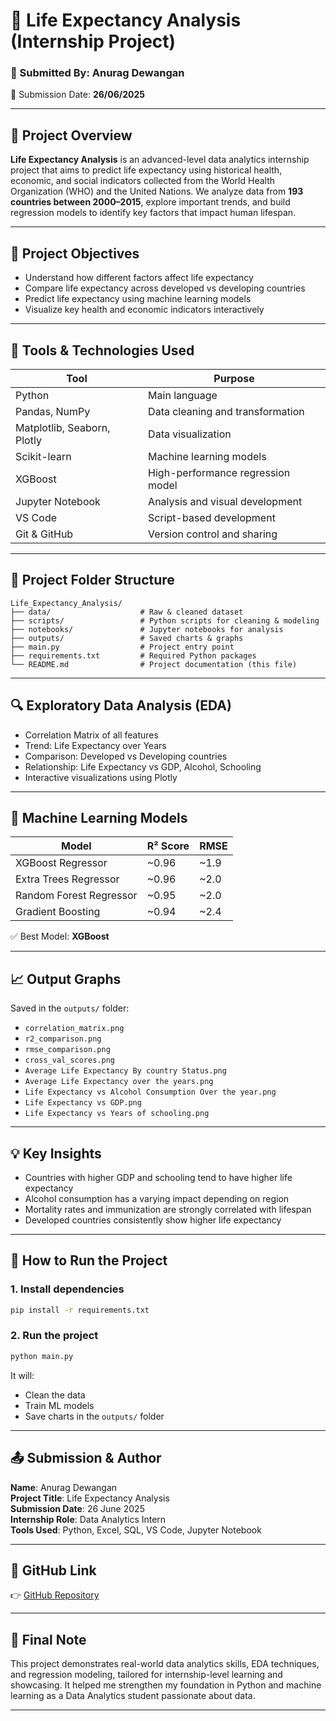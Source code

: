 # 🧠 Life Expectancy Analysis (Internship Project)

### 👤 Submitted By: **Anurag Dewangan**   
📅 Submission Date: **26/06/2025**

---

## 📌 Project Overview

**Life Expectancy Analysis** is an advanced-level data analytics internship project that aims to predict 
life expectancy using historical health, economic, and social indicators collected from the World Health Organization
(WHO) and the United Nations.
We analyze data from **193 countries between 2000–2015**, explore important trends, and build regression models to 
identify key factors that impact human lifespan.

---

## 🎯 Project Objectives

- Understand how different factors affect life expectancy
- Compare life expectancy across developed vs developing countries
- Predict life expectancy using machine learning models
- Visualize key health and economic indicators interactively

---

## 🧰 Tools & Technologies Used

| Tool             | Purpose                           |
|------------------|------------------------------------|
| Python           | Main language                     |
| Pandas, NumPy    | Data cleaning and transformation  |
| Matplotlib, Seaborn, Plotly | Data visualization         |
| Scikit-learn     | Machine learning models           |
| XGBoost          | High-performance regression model |
| Jupyter Notebook | Analysis and visual development   |
| VS Code          | Script-based development          |
| Git & GitHub     | Version control and sharing       |

---

## 📁 Project Folder Structure

```
Life_Expectancy_Analysis/
├── data/                    # Raw & cleaned dataset
├── scripts/                 # Python scripts for cleaning & modeling
├── notebooks/               # Jupyter notebooks for analysis
├── outputs/                 # Saved charts & graphs
├── main.py                  # Project entry point
├── requirements.txt         # Required Python packages
└── README.md                # Project documentation (this file)
```

---

## 🔍 Exploratory Data Analysis (EDA)

- Correlation Matrix of all features
- Trend: Life Expectancy over Years
- Comparison: Developed vs Developing countries
- Relationship: Life Expectancy vs GDP, Alcohol, Schooling
- Interactive visualizations using Plotly

---

## 🤖 Machine Learning Models

| Model                  | R² Score | RMSE |
|------------------------|----------|------|
| XGBoost Regressor      | ~0.96    | ~1.9 |
| Extra Trees Regressor  | ~0.96    | ~2.0 |
| Random Forest Regressor| ~0.95    | ~2.0 |
| Gradient Boosting      | ~0.94    | ~2.4 |

✅ Best Model: **XGBoost**

---

## 📈 Output Graphs

Saved in the `outputs/` folder:
- `correlation_matrix.png`
- `r2_comparison.png`
- `rmse_comparison.png`
- `cross_val_scores.png`
- `Average Life Expectancy By country Status.png`
- `Average Life Expectancy over the years.png`
- `Life Expectancy vs Alcohol Consumption Over the year.png`
- `Life Expectancy vs GDP.png`
- `Life Expectancy vs Years of schooling.png`
---

## 💡 Key Insights

- Countries with higher GDP and schooling tend to have higher life expectancy
- Alcohol consumption has a varying impact depending on region
- Mortality rates and immunization are strongly correlated with lifespan
- Developed countries consistently show higher life expectancy

---

## 🚀 How to Run the Project

### 1. Install dependencies

```bash
pip install -r requirements.txt
```

### 2. Run the project

```bash
python main.py
```

It will:
- Clean the data
- Train ML models
- Save charts in the `outputs/` folder

---

## 📤 Submission & Author

**Name**: Anurag Dewangan  
**Project Title**: Life Expectancy Analysis  
**Submission Date**: 26 June 2025  
**Internship Role**: Data Analytics Intern  
**Tools Used**: Python, Excel, SQL, VS Code, Jupyter Notebook

---

## 🔗 GitHub Link

👉 [GitHub Repository](https://github.com/Anuraggg71/Life-Expectancy-Analysis)

---

## 🏁 Final Note

This project demonstrates real-world data analytics skills, EDA techniques, and regression modeling, tailored for 
internship-level learning and showcasing. It helped me strengthen my foundation in Python and machine learning as 
a Data Analytics student passionate about data.

---
